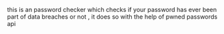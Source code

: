 this is an password checker which checks if your password has ever been part of data breaches or not , it does so with the help of pwned passwords api 



